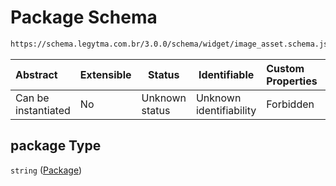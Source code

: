 # Package Schema

```txt
https://schema.legytma.com.br/3.0.0/schema/widget/image_asset.schema.json#/properties/package
```




| Abstract            | Extensible | Status         | Identifiable            | Custom Properties | Additional Properties | Access Restrictions | Defined In                                                                                   |
| :------------------ | ---------- | -------------- | ----------------------- | :---------------- | --------------------- | ------------------- | -------------------------------------------------------------------------------------------- |
| Can be instantiated | No         | Unknown status | Unknown identifiability | Forbidden         | Allowed               | none                | [image_asset.schema.json\*](../schema/widget/image_asset.schema.json) |

## package Type

`string` ([Package](image_asset-properties-package.md))
